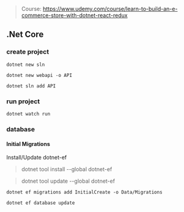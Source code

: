 > Course: https://www.udemy.com/course/learn-to-build-an-e-commerce-store-with-dotnet-react-redux

## .Net Core

### create project

`dotnet new sln`

`dotnet new webapi -o API`

`dotnet sln add API`

### run project

`dotnet watch run`


### database


#### Initial Migrations

 Install/Update dotnet-ef

 > dotnet tool install --global dotnet-ef

 > dotnet tool update --global dotnet-ef

 `dotnet ef migrations add InitialCreate -o Data/Migrations`

 `dotnet ef database update`
